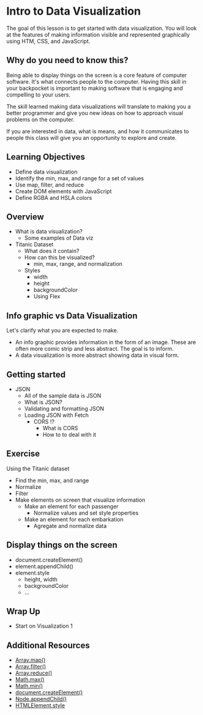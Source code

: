 # Intro to Data Visualization

The goal of this lesson is to get started with data visualization. You will look at the features of making information visible and represented graphically using HTM, CSS, and JavaScript. 

## Why do you need to know this? 

Being able to display things on the screen is a core feature of computer software. It's what connects people to the computer. Having this skill in your backpocket is important to making software that is engaging and compelling to your users. 

The skill learned making data visualizations will translate to making you a better programmer and give you new ideas on how to approach visual problems on the computer. 

If you are interested in data, what is means, and how it communicates to people this class will give you an opportunity to explore and create. 

## Learning Objectives

- Define data visualization
- Identify the min, max, and range for a set of values
- Use map, filter, and reduce
- Create DOM elements with JavaScript
- Define RGBA and HSLA colors

## Overview 

- What is data visualization?
	- Some examples of Data viz
- Titanic Dataset
	- What does it contain?
	- How can this be visualized? 
		- min, max, range, and normalization
	- Styles 
		- width
		- height
		- backgroundColor
		- Using Flex 
		
## Info graphic vs Data Visualization

Let's clarify what you are expected to make. 

- An info graphic provides information in the form of an image. These are often more comic strip and less abstract. The goal is to inform. 
- A data visualization is more abstract showing data in visual form. 

## Getting started 

- JSON 
	- All of the sample data is JSON
	- What is JSON?
	- Validating and formatting JSON
	- Loading JSON with Fetch
		- CORS !? 
			- What is CORS
			- How to to deal with it

## Exercise

Using the Titanic dataset

- Find the min, max, and range
- Normalize 
- Filter
- Make elements on screen that visualize information 
	- Make an element for each passenger
		- Normalize values and set style properties
	- Make an element for each embarkation
		- Agregate and normalize data

## Display things on the screen

- document.createElement()
- element.appendChild()
- element.style
	- height, width
	- backgroundColor
	- ...

## Wrap Up

- Start on Visualization 1

## Additional Resources

- [Array.map()](https://developer.mozilla.org/en-US/docs/Web/JavaScript/Reference/Global_Objects/Array/map)
- [Array.filter()](https://developer.mozilla.org/en-US/docs/Web/JavaScript/Reference/Global_Objects/Array/filter)
- [Array.reduce()](https://developer.mozilla.org/en-US/docs/Web/JavaScript/Reference/Global_Objects/Array/Reduce)
- [Math.max()](https://developer.mozilla.org/en-US/docs/Web/JavaScript/Reference/Global_Objects/Math/max)
- [Math.min()](https://developer.mozilla.org/en-US/docs/Web/JavaScript/Reference/Global_Objects/Math/min)
- [document.createElement()](https://developer.mozilla.org/en-US/docs/Web/API/Document/createElement)
- [Node.appendChild()](https://developer.mozilla.org/en-US/docs/Web/API/Node/appendChild)
- [HTMLElement.style](https://developer.mozilla.org/en-US/docs/Web/API/HTMLElement/style)
